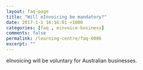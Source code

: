 ```yaml
---
layout: faq-page
title: "Will eInvoicing be mandatory?"
date: 2017-1-1 16:16:01 +1000
categories: [faq , einvoice-business]
comments: false
permalink: /learning-centre/faq-0006
excerpt: ""
---
```

eInvoicing will be voluntary for Australian businesses. 


